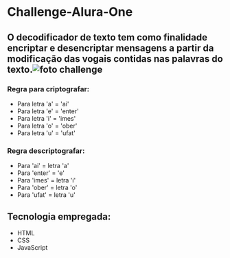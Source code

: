 # Challenge-Alura-One

## O decodificador de texto tem como finalidade encriptar e desencriptar mensagens a partir da modificação das vogais contidas nas palavras do texto.![foto challenge](https://github.com/user-attachments/assets/8204e467-ea43-4662-bbac-938163b12029)


### Regra para criptografar:
- Para letra 'a' = 'ai'
- Para letra 'e' = 'enter'
- Para letra 'i' = 'imes'
- Para letra 'o' = 'ober'
- Para letra 'u' = 'ufat'

### Regra descriptografar:
- Para 'ai' = letra 'a'
- Para 'enter' = 'e'
- Para 'imes' = letra 'i'
- Para 'ober' = letra 'o'
- Para 'ufat' = letra 'u'

## Tecnologia empregada:
- HTML
- CSS
- JavaScript


	
